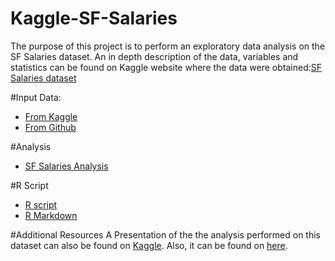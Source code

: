 # Kaggle-SF-Salaries
The purpose of this project is to perform an exploratory data analysis on the SF Salaries dataset. An in depth description of the data, variables and statistics can be found on Kaggle website where the data were obtained:[SF Salaries dataset](https://www.kaggle.com/kaggle/sf-salaries)

#Input Data:
* [From Kaggle](https://www.kaggle.com/kaggle/sf-salaries/downloads/Salaries.csv.zip)
* [From Github](https://github.com/Kokkalo4/Kaggle-SF-Salaries/blob/master/Salaries.csv)

#Analysis
* [SF Salaries Analysis](https://htmlpreview.github.io/?https://github.com/Kokkalo4/Kaggle-SF-Salaries/blob/master/SF_Salaries_Markdown_Script.html)


#R Script
*  [R script](https://github.com/Kokkalo4/Kaggle-SF-Salaries/blob/master/Sfsalaries2.R)
*  [R Markdown](https://github.com/Kokkalo4/Kaggle-SF-Salaries/blob/master/SF%20Salaries%20Markdown%20Script.Rmd)

#Additional Resources
A Presentation of the the analysis performed on this dataset can also be found on [Kaggle](https://www.kaggle.com/kokkalo4/d/kaggle/sf-salaries/my-sf-salaries-script). Also, it can be found on [here](https://www.kaggle.com/kokkalo4/d/kaggle/sf-salaries/my-sf-salaries-script).
